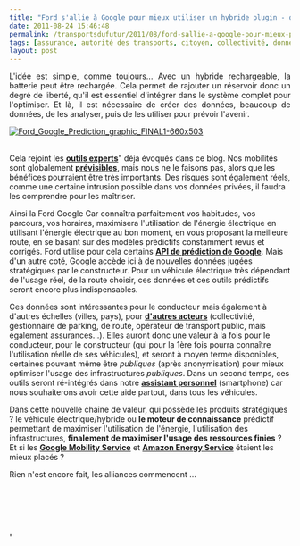 ```yaml
---
title: "Ford s'allie à Google pour mieux utiliser un hybride plugin - quand le soft devient aussi important que le hard"
date: 2011-08-24 15:46:48
permalink: /transportsdufutur/2011/08/ford-sallie-a-google-pour-mieux-prevoir-lutilisation-dun-hybride-quand-le-soft-devient-aussi-importa.html
tags: [assurance, autorité des transports, citoyen, collectivité, données réelles, Efficacité énergétique, Energie, google, internet, internet des objets, management de la mobilité, TIC]
layout: post
---
```


<p style="text-align: justify">L'idée est simple, comme toujours... Avec un hybride rechargeable, la batterie peut être rechargée. Cela permet de rajouter un réservoir donc un degré de liberté, qu'il est essentiel d'intégrer dans le système complet pour l'optimiser. Et là, il est nécessaire de créer des données, beaucoup de données, de les analyser, puis de les utiliser pour prévoir l'avenir.</p> <p style="text-align: justify"><a href="https://gabrielplassat.github.io/transportsdufutur/wp-content/uploads/sites/6/old/6a0120a66d2ad4970b015390f534b9970b-800wi.jpg" rel="lightbox"><img alt="Ford_Google_Prediction_graphic_FINAL1-660x503" class="asset  asset-image at-xid-6a0120a66d2ad4970b015390f534b9970b" src="/wp-content/uploads/sites/6/old/6a0120a66d2ad4970b015390f534b9970b-500wi.jpg" style="margin-left: auto;margin-right: auto" title="Ford_Google_Prediction_graphic_FINAL1-660x503" /></a> </p>  <!--more-->  <br /> Cela rejoint les <a href="https://gabrielplassat.github.io/transportsdufutur/2011/08/le-reverse-marketing-utilisant-le-tsunami-des-donnees-le-consommateur-reprend-la-main-quelles-conseq.html"" target=""_blank""><strong>outils experts</strong></a>" déjà évoqués dans ce blog. Nos mobilités sont globalement <a href="https://gabrielplassat.github.io/transportsdufutur/2010/03/notre-mobilite-estelle-previsible-ou-modelisable.html "" target=""_blank""><strong>prévisibles</strong></a>, mais nous ne le faisons pas, alors que les bénéfices pourraient être très importants. Des risques sont également réels, comme une certaine intrusion possible dans vos données privées, il faudra les comprendre pour les maîtriser. <p style=""text-align: justify"">Ainsi la Ford Google Car connaîtra parfaitement vos habitudes, vos parcours, vos horaires, maximisera l'utilisation de l'énergie électrique en utilisant l'énergie électrique au bon moment, en vous proposant la meilleure route, en se basant sur des modèles prédictifs constamment revus et corrigés. Ford utilise pour cela certains <strong><a href=""http://www.wired.com/autopia/2011/08/making-cars-predict-where-were-going/"" target=""_blank"">API de prédiction de Google</a></strong>. Mais d'un autre coté, Google accède ici à de nouvelles données jugées stratégiques par le constructeur. Pour un véhicule électrique très dépendant de l'usage réel, de la route choisir, ces données et ces outils prédictifs seront encore plus indispensables.</p> <p style=""text-align: justify"">Ces données sont intéressantes pour le conducteur mais également à d'autres échelles (villes, pays), pour <a href="https://gabrielplassat.github.io/transportsdufutur/2011/03/lapport-des-tic-dans-les-transports-vers-le-citoyen-mais-egalement-vers-lautorite.html"" target=""_blank""><strong>d'autres acteurs</strong></a> (collectivité, gestionnaire de parking, de route, opérateur de transport public, mais également assurances...). Elles auront donc une valeur à la fois pour le conducteur, pour le constructeur (qui pour la 1ère fois pourra connaître l'utilisation réelle de ses véhicules), et seront à moyen terme disponibles, certaines pouvant même être <em>publiques </em>(après anonymisation) pour mieux optimiser l'usage des infrastructures <em>publiques</em>. Dans un second temps, ces outils seront ré-intégrés dans notre <a href="https://gabrielplassat.github.io/transportsdufutur/2010/11/metanote-tdf-10-nous-etions-nous-sommes-et-nous-serons-des-cyborgs-lassistant-personnel-de-mobilite.html"" target=""_blank""><strong>assistant personnel</strong></a> (smartphone) car nous souhaiterons avoir cette aide partout, dans tous les véhicules.</p> <p style=""text-align: justify"">Dans cette nouvelle chaîne de valeur, qui possède les produits stratégiques ? le véhicule électrique/hybride ou <strong>le moteur de connaissance</strong> prédictif permettant de maximiser l'utilisation de l'énergie, l'utilisation des infrastructures, <strong>finalement de maximiser l'usage des ressources finies</strong> ? Et si les <a href="https://gabrielplassat.github.io/transportsdufutur/2011/07/google-mobility-service-et-si-nous-le-faisions-sans-attendre-.html"" target=""_blank""><strong>Google Mobility Service</strong></a> et <a href="https://gabrielplassat.github.io/transportsdufutur/2011/08/lavenir-de-lenergie-dans-les-transports-amazon-energy-service.html"" target=""_blank""><strong>Amazon Energy Service</strong></a> étaient les mieux placés ?</p> <p style=""text-align: justify"">Rien n'est encore fait, les alliances commencent ...</p> <p style=""text-align: justify""><a href="https://gabrielplassat.github.io/transportsdufutur/wp-content/uploads/sites/6/old/6a0120a66d2ad4970b015390f533d1970b-800wi.jpg"" rel=""lightbox""><br /></a> <br /> <br /><br /></p>"
